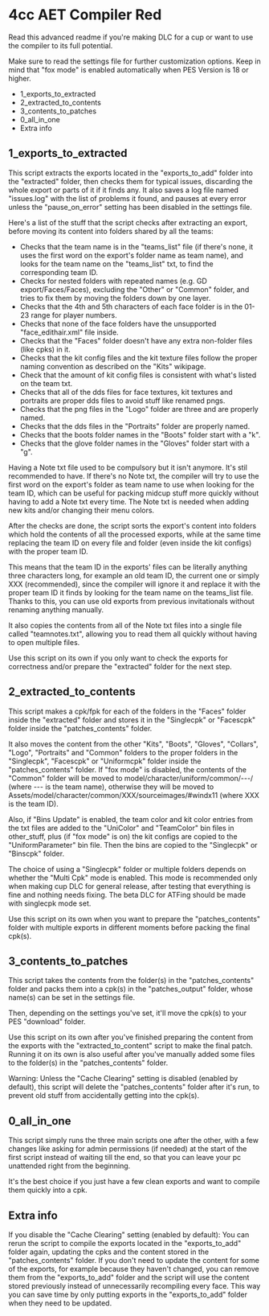 # 4cc AET Compiler Red
Read this advanced readme if you're making DLC for a cup or want to use the
compiler to its full potential.

Make sure to read the settings file for further customization options.
Keep in mind that "fox mode" is enabled automatically when PES Version is 18 or
higher.

- 1_exports_to_extracted
- 2_extracted_to_contents
- 3_contents_to_patches
- 0_all_in_one
- Extra info


## 1_exports_to_extracted

This script extracts the exports located in the "exports_to_add" folder into the
"extracted" folder, then checks them for typical issues, discarding the
whole export or parts of it if it finds any.
It also saves a log file named "issues.log" with the list of problems it found,
and pauses at every error unless the "pause_on_error" setting has been disabled
in the settings file.

Here's a list of the stuff that the script checks after extracting an export,
before moving its content into folders shared by all the teams:
- Checks that the team name is in the "teams_list" file (if there's none, it
  uses the first word on the export's folder name as team name), and looks for
  the team name on the "teams_list" txt, to find the corresponding team ID.
- Checks for nested folders with repeated names (e.g. GD export/Faces/Faces),
  excluding the "Other" or "Common" folder, and tries to fix them by moving the
  folders down by one layer.
- Checks that the 4th and 5th characters of each face folder is in the 01-23
  range for player numbers.
- Checks that none of the face folders have the unsupported "face_edithair.xml"
  file inside.
- Checks that the "Faces" folder doesn't have any extra non-folder files
  (like cpks) in it.
- Checks that the kit config files and the kit texture files follow the proper
  naming convention as described on the "Kits" wikipage.
- Check that the amount of kit config files is consistent with what's listed on
  the team txt.
- Checks that all of the dds files for face textures, kit textures and
  portraits are proper dds files to avoid stuff like renamed pngs.
- Checks that the png files in the "Logo" folder are three and are
  properly named.
- Checks that the dds files in the "Portraits" folder are properly named.
- Checks that the boots folder names in the "Boots" folder start with a "k".
- Checks that the glove folder names in the "Gloves" folder start with a "g".

Having a Note txt file used to be compulsory but it isn't anymore. It's stil
recommended to have.
If there's no Note txt, the compiler will try to use the first word on the
export's folder as team name to use when looking for the team ID, which can be
useful for packing midcup stuff more quickly without having to add a Note txt
every time.
The Note txt is needed when adding new kits and/or changing their menu colors.

After the checks are done, the script sorts the export's content into folders
which hold the contents of all the processed exports, while at the same time
replacing the team ID on every file and folder (even inside the kit configs)
with the proper team ID.

This means that the team ID in the exports' files can be literally anything
three characters long, for example an old team ID, the current one or simply
XXX (recommended), since the compiler will ignore it and replace it with the
proper team ID it finds by looking for the team name on the teams_list file.
Thanks to this, you can use old exports from previous invitationals without
renaming anything manually.

It also copies the contents from all of the Note txt files into a single file
called "teamnotes.txt", allowing you to read them all quickly without having
to open multiple files.

Use this script on its own if you only want to check the exports for
correctness and/or prepare the "extracted" folder for the next step.


## 2_extracted_to_contents

This script makes a cpk/fpk for each of the folders in the "Faces" folder inside
the "extracted" folder and stores it in the "Singlecpk" or "Facescpk" folder
inside the "patches_contents" folder.

It also moves the content from the other "Kits", "Boots", "Gloves", "Collars",
"Logo", "Portraits" and "Common" folders to the proper folders in the
"Singlecpk", "Facescpk" or "Uniformcpk" folder inside the "patches_contents"
folder.
If "fox mode" is disabled, the contents of the "Common" folder will be moved to
  model/character/uniform/common/---/ (where --- is the team name),
otherwise they will be moved to
  Assets/model/character/common/XXX/sourceimages/#windx11 (where XXX is the
  team ID).

Also, if "Bins Update" is enabled, the team color and kit color entries from the
txt files are added to the "UniColor" and "TeamColor" bin files in other_stuff,
plus (if "fox mode" is on) the kit configs are copied to the "UniformParameter"
bin file. Then the bins are copied to the "Singlecpk" or "Binscpk" folder.

The choice of using a "Singlecpk" folder or multiple folders depends on whether
the "Multi Cpk" mode is enabled. This mode is recommended only when making cup
DLC for general release, after testing that everything is fine and nothing needs
fixing. The beta DLC for ATFing should be made with singlecpk mode set.

Use this script on its own when you want to prepare the "patches_contents"
folder with multiple exports in different moments before packing the final
cpk(s).


## 3_contents_to_patches

This script takes the contents from the folder(s) in the "patches_contents"
folder and packs them into a cpk(s) in the "patches_output" folder, whose
name(s) can be set in the settings file.

Then, depending on the settings you've set, it'll move the cpk(s) to your PES
"download" folder.

Use this script on its own after you've finished preparing the content from the
exports with the "extracted_to_content" script to make the final patch.
Running it on its own is also useful after you've manually added some files to
the folder(s) in the "patches_contents" folder.

Warning: Unless the "Cache Clearing" setting is disabled (enabled by default),
this script will delete the "patches_contents" folder after it's run, to prevent
old stuff from accidentally getting into the cpk(s).


## 0_all_in_one

This script simply runs the three main scripts one after the other, with a few
changes like asking for admin permissions (if needed) at the start of the first
script instead of waiting till the end, so that you can leave your pc unattended
right from the beginning.

It's the best choice if you just have a few clean exports and want to compile
them quickly into a cpk.


## Extra info

If you disable the "Cache Clearing" setting (enabled by default):
You can rerun the script to compile the exports located in the "exports_to_add"
folder again, updating the cpks and the content stored in the "patches_contents"
folder.
If you don't need to update the content for some of the exports, for example
because they haven't changed, you can remove them from the "exports_to_add"
folder and the script will use the content stored previously instead of
unnecessarily recompiling every face. This way you can save time by only putting
exports in the "exports_to_add" folder when they need to be updated.
